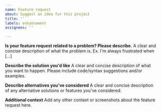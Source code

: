 ```yaml
---
name: Feature request
about: Suggest an idea for this project
title: ''
labels: enhancement
assignees: ''

---
```


**Is your feature request related to a problem? Please describe.**
A clear and concise description of what the problem is. Ex. I'm always frustrated when [...]

**Describe the solution you'd like**
A clear and concise description of what you want to happen. Please include code/syntax suggestions and/or examples.

**Describe alternatives you've considered**
A clear and concise description of any alternative solutions or features you've considered.

**Additional context**
Add any other context or screenshots about the feature request here.
